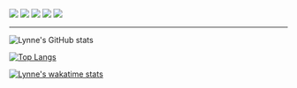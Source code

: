 <p>
<img src="https://img.shields.io/badge/Age-20-yellowgreen" />
  <img src="https://img.shields.io/badge/Focus-Python%2C%20Data%20Science-yellowgreen" />
  <img src="https://img.shields.io/badge/Lives-Nairobi-yellowgreen" />
  <img src="https://img.shields.io/badge/Language-English%2C%20Swahili-yellowgreen" />
  <img src="https://img.shields.io/badge/Loves-Dogs-yellowgreen" />
</p>
<hr/>

![Lynne's GitHub stats](https://github-readme-stats.vercel.app/api?username=lynnemunini&show_icons=true&hide=contribs,prs&theme=highcontrast)

[![Top Langs](https://github-readme-stats.vercel.app/api/top-langs/?username=lynnemunini&theme=highcontrast&layout=compact)](https://github.com/lynnemunini/github-readme-stats)

[![Lynne's wakatime stats](https://github-readme-stats.vercel.app/api/wakatime?username=LynneMunini)](https://github.com/lynnemunini/github-readme-stats)




